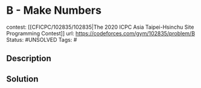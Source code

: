 # B - Make Numbers

contest: [[CFICPC/102835/102835|The 2020 ICPC Asia Taipei-Hsinchu Site Programming Contest]]
url: https://codeforces.com/gym/102835/problem/B
Status: #UNSOLVED
Tags: #

## Description

## Solution

